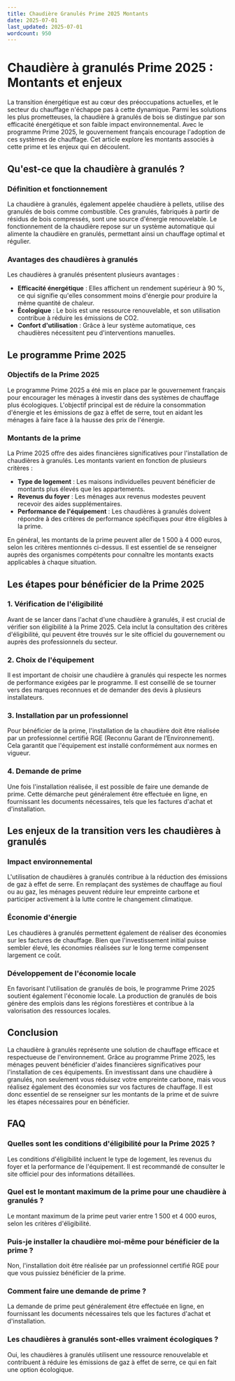 ```yaml
---
title: Chaudière Granulés Prime 2025 Montants
date: 2025-07-01
last_updated: 2025-07-01
wordcount: 950
---
```


# Chaudière à granulés Prime 2025 : Montants et enjeux

La transition énergétique est au cœur des préoccupations actuelles, et le secteur du chauffage n'échappe pas à cette dynamique. Parmi les solutions les plus prometteuses, la chaudière à granulés de bois se distingue par son efficacité énergétique et son faible impact environnemental. Avec le programme Prime 2025, le gouvernement français encourage l'adoption de ces systèmes de chauffage. Cet article explore les montants associés à cette prime et les enjeux qui en découlent.

## Qu'est-ce que la chaudière à granulés ?

### Définition et fonctionnement

La chaudière à granulés, également appelée chaudière à pellets, utilise des granulés de bois comme combustible. Ces granulés, fabriqués à partir de résidus de bois compressés, sont une source d'énergie renouvelable. Le fonctionnement de la chaudière repose sur un système automatique qui alimente la chaudière en granulés, permettant ainsi un chauffage optimal et régulier.

### Avantages des chaudières à granulés

Les chaudières à granulés présentent plusieurs avantages :

- **Efficacité énergétique** : Elles affichent un rendement supérieur à 90 %, ce qui signifie qu'elles consomment moins d'énergie pour produire la même quantité de chaleur.
- **Écologique** : Le bois est une ressource renouvelable, et son utilisation contribue à réduire les émissions de CO2.
- **Confort d'utilisation** : Grâce à leur système automatique, ces chaudières nécessitent peu d'interventions manuelles.

## Le programme Prime 2025

### Objectifs de la Prime 2025

Le programme Prime 2025 a été mis en place par le gouvernement français pour encourager les ménages à investir dans des systèmes de chauffage plus écologiques. L'objectif principal est de réduire la consommation d'énergie et les émissions de gaz à effet de serre, tout en aidant les ménages à faire face à la hausse des prix de l'énergie.

### Montants de la prime

La Prime 2025 offre des aides financières significatives pour l'installation de chaudières à granulés. Les montants varient en fonction de plusieurs critères :

- **Type de logement** : Les maisons individuelles peuvent bénéficier de montants plus élevés que les appartements.
- **Revenus du foyer** : Les ménages aux revenus modestes peuvent recevoir des aides supplémentaires.
- **Performance de l'équipement** : Les chaudières à granulés doivent répondre à des critères de performance spécifiques pour être éligibles à la prime.

En général, les montants de la prime peuvent aller de 1 500 à 4 000 euros, selon les critères mentionnés ci-dessus. Il est essentiel de se renseigner auprès des organismes compétents pour connaître les montants exacts applicables à chaque situation.

## Les étapes pour bénéficier de la Prime 2025

### 1. Vérification de l'éligibilité

Avant de se lancer dans l'achat d'une chaudière à granulés, il est crucial de vérifier son éligibilité à la Prime 2025. Cela inclut la consultation des critères d'éligibilité, qui peuvent être trouvés sur le site officiel du gouvernement ou auprès des professionnels du secteur.

### 2. Choix de l'équipement

Il est important de choisir une chaudière à granulés qui respecte les normes de performance exigées par le programme. Il est conseillé de se tourner vers des marques reconnues et de demander des devis à plusieurs installateurs.

### 3. Installation par un professionnel

Pour bénéficier de la prime, l'installation de la chaudière doit être réalisée par un professionnel certifié RGE (Reconnu Garant de l’Environnement). Cela garantit que l'équipement est installé conformément aux normes en vigueur.

### 4. Demande de prime

Une fois l'installation réalisée, il est possible de faire une demande de prime. Cette démarche peut généralement être effectuée en ligne, en fournissant les documents nécessaires, tels que les factures d'achat et d'installation.

## Les enjeux de la transition vers les chaudières à granulés

### Impact environnemental

L'utilisation de chaudières à granulés contribue à la réduction des émissions de gaz à effet de serre. En remplaçant des systèmes de chauffage au fioul ou au gaz, les ménages peuvent réduire leur empreinte carbone et participer activement à la lutte contre le changement climatique.

### Économie d'énergie

Les chaudières à granulés permettent également de réaliser des économies sur les factures de chauffage. Bien que l'investissement initial puisse sembler élevé, les économies réalisées sur le long terme compensent largement ce coût.

### Développement de l'économie locale

En favorisant l'utilisation de granulés de bois, le programme Prime 2025 soutient également l'économie locale. La production de granulés de bois génère des emplois dans les régions forestières et contribue à la valorisation des ressources locales.

## Conclusion

La chaudière à granulés représente une solution de chauffage efficace et respectueuse de l'environnement. Grâce au programme Prime 2025, les ménages peuvent bénéficier d'aides financières significatives pour l'installation de ces équipements. En investissant dans une chaudière à granulés, non seulement vous réduisez votre empreinte carbone, mais vous réalisez également des économies sur vos factures de chauffage. Il est donc essentiel de se renseigner sur les montants de la prime et de suivre les étapes nécessaires pour en bénéficier.

## FAQ

### Quelles sont les conditions d'éligibilité pour la Prime 2025 ?

Les conditions d'éligibilité incluent le type de logement, les revenus du foyer et la performance de l'équipement. Il est recommandé de consulter le site officiel pour des informations détaillées.

### Quel est le montant maximum de la prime pour une chaudière à granulés ?

Le montant maximum de la prime peut varier entre 1 500 et 4 000 euros, selon les critères d'éligibilité.

### Puis-je installer la chaudière moi-même pour bénéficier de la prime ?

Non, l'installation doit être réalisée par un professionnel certifié RGE pour que vous puissiez bénéficier de la prime.

### Comment faire une demande de prime ?

La demande de prime peut généralement être effectuée en ligne, en fournissant les documents nécessaires tels que les factures d'achat et d'installation.

### Les chaudières à granulés sont-elles vraiment écologiques ?

Oui, les chaudières à granulés utilisent une ressource renouvelable et contribuent à réduire les émissions de gaz à effet de serre, ce qui en fait une option écologique.